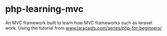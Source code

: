 # php-learning-mvc
An MVC framework built to learn how MVC frameworks such as laravel work. Using the tutorial from www.laracasts.com/series/php-for-beginners/ 

